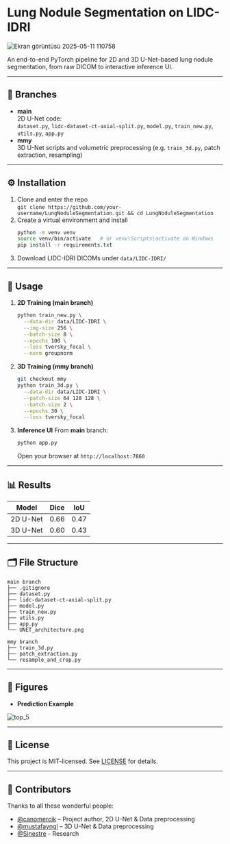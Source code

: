 
# Lung Nodule Segmentation on LIDC-IDRI

![Ekran görüntüsü 2025-05-11 110758](https://github.com/user-attachments/assets/bd77cce3-1a89-43fb-9853-1f029a931723)

An end-to-end PyTorch pipeline for 2D and 3D U-Net–based lung nodule segmentation, from raw DICOM to interactive inference UI.

---

## 📂 Branches

- **main**  
  2D U-Net code:  
  `dataset.py`, `lidc-dataset-ct-axial-split.py`, `model.py`, `train_new.py`, `utils.py`, `app.py`  
- **mmy**  
  3D U-Net scripts and volumetric preprocessing (e.g. `train_3d.py`, patch extraction, resampling)

---

## ⚙️ Installation

1. Clone and enter the repo  
   `git clone https://github.com/your-username/LungNoduleSegmentation.git && cd LungNoduleSegmentation`  
2. Create a virtual environment and install  
   ```bash
   python -m venv venv
   source venv/bin/activate   # or venv\Scripts\activate on Windows
   pip install -r requirements.txt

3. Download LIDC-IDRI DICOMs under `data/LIDC-IDRI/`

---

## 🚀 Usage

1. **2D Training (main branch)**

   ```bash
   python train_new.py \
     --data-dir data/LIDC-IDRI \
     --img-size 256 \
     --batch-size 8 \
     --epochs 100 \
     --loss tversky_focal \
     --norm groupnorm
   ```
2. **3D Training (mmy branch)**

   ```bash
   git checkout mmy
   python train_3d.py \
     --data-dir data/LIDC-IDRI \
     --patch-size 64 128 128 \
     --batch-size 2 \
     --epochs 30 \
     --loss tversky_focal
   ```
3. **Inference UI**
   From **main** branch:

   ```bash
   python app.py
   ```

   Open your browser at `http://localhost:7860`

---

## 📊 Results

| Model    | Dice | IoU  |
| -------- | ---- | ---- |
| 2D U-Net | 0.66 | 0.47 |
| 3D U-Net | 0.60 | 0.43 |

---

## 🗂 File Structure

```
main branch
├── .gitignore
├── dataset.py
├── lidc-dataset-ct-axial-split.py
├── model.py
├── train_new.py
├── utils.py
├── app.py
└── UNET_architecture.png

mmy branch
├── train_3d.py
├── patch_extraction.py
└── resample_and_crop.py
```

---

## 📸 Figures

* **Prediction Example**

![top_5](https://github.com/user-attachments/assets/b5b6e2a5-a7cf-421a-aba3-5a6948781c86)

---

## 📜 License

This project is MIT-licensed. See [LICENSE](LICENSE) for details.

---

## 🙌 Contributors

Thanks to all these wonderful people:

- [@canomercik](https://github.com/canomercik) – Project author, 2D U-Net &  Data preprocessing
- [@mustafayngl](https://github.com/mustafayngl) – 3D U-Net & Data preprocessing
- [@Sinestre](https://github.com/Sinestre) - Research

